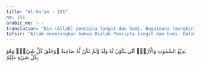 ```yaml
---
title: "Al-An'am - 101"
no: 101
arabic_no: ١٠١
translation: "Dia (Allah) pencipta langit dan bumi. Bagaimana (mungkin) Dia mempunyai anak padahal Dia tidak mempunyai istri. Dia menciptakan segala sesuatu; dan Dia mengetahui segala sesuatu."
tafsir: "Allah menerangkan bahwa Dialah Pencipta langit dan bumi. Dalam penciptaan jagat raya dan segala isinya, Dia tidaklah meniru dari ciptaan-ciptaan sebelumnya. Dia menciptakan dari tidak ada menjadi ada.\n\nIni berarti bahwa Allah menciptakannya secara mutlak tidak memerlukan bantuan tenaga ataupun benda-benda lainnya. Oleh sebab itu bagaimana mungkin ia mempunyai anak seperti persangkaan orang-orang musyrik. Padahal Dia tidak memerlukan istri yang dapat melahirkan anak. Allah menyalahkan anggapan orang-orang musyrik dengan memberikan alasan-alasan yang rasional dengan maksud agar mereka dapat menerima kebenaran. Penjelasan ini merupakan penjelasan dari ayat sebelumnya, Allah membersihkan diri-Nya dari tuduhan-tuduhan orang-orang musyrik; sedangkan keterangan-keterangan selanjutnya menandaskan bahwa dugaan-dugaan mereka itu tidak masuk akal.\n\nPada akhir ayat ini Allah menegaskan bahwa Dialah yang Maha Mengetahui segala sesuatu. Ilmu-Nya tidak dibatasi oleh ruang dan waktu. Ilmu-Nya azali dan abadi. Hal ini merupakan ketetapan Allah untuk menguatkan alasan-alasan yang dikemukakan sebelumnya serta membatalkan tuduhan orang musyrik yang tidak pada tempatnya itu."
---
```

بَدِيْعُ السَّمٰوٰتِ وَالْاَرْضِۗ اَنّٰى يَكُوْنُ لَهٗ وَلَدٌ وَّلَمْ تَكُنْ لَّهٗ صَاحِبَةٌ  ۗوَخَلَقَ كُلَّ شَيْءٍۚ وَهُوَ بِكُلِّ شَيْءٍ عَلِيْمٌ  